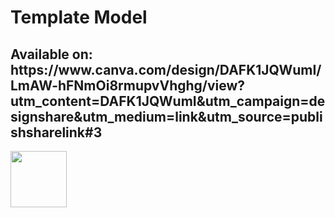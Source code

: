 <h1>Template Model</h1>

<h2> Available on: 
https://www.canva.com/design/DAFK1JQWumI/LmAW-hFNmOi8rmupvVhghg/view?utm_content=DAFK1JQWumI&utm_campaign=designshare&utm_medium=link&utm_source=publishsharelink#3 </h2>

<div>
<img align="center" width="90" height="90" src="https://f0.pngfuel.com/png/704/838/canva-logo-png-clip-art.png" />
</div>

